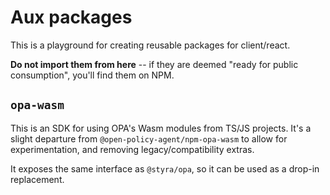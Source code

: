 # Aux packages

This is a playground for creating reusable packages for client/react.

**Do not import them from here** -- if they are deemed "ready for public consumption", you'll find them on NPM.


## `opa-wasm`

This is an SDK for using OPA's Wasm modules from TS/JS projects.
It's a slight departure from `@open-policy-agent/npm-opa-wasm` to allow for
experimentation, and removing legacy/compatibility extras.

It exposes the same interface as `@styra/opa`, so it can be used as a drop-in
replacement.

